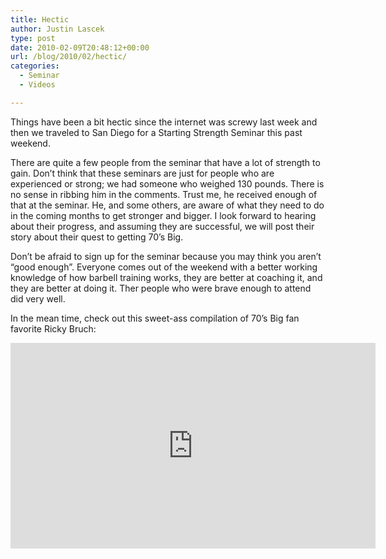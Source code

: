 ```yaml
---
title: Hectic
author: Justin Lascek
type: post
date: 2010-02-09T20:48:12+00:00
url: /blog/2010/02/hectic/
categories:
  - Seminar
  - Videos

---
```

Things have been a bit hectic since the internet was screwy last week and then we traveled to San Diego for a Starting Strength Seminar this past weekend.
  

  
There are quite a few people from the seminar that have a lot of strength to gain. Don&rsquo;t think that these seminars are just for people who are experienced or strong; we had someone who weighed 130 pounds. There is no sense in ribbing him in the comments. Trust me, he received enough of that at the seminar. He, and some others, are aware of what they need to do in the coming months to get stronger and bigger. I look forward to hearing about their progress, and assuming they are successful, we will post their story about their quest to getting 70&rsquo;s Big.
  

  
Don&rsquo;t be afraid to sign up for the seminar because you may think you aren&rsquo;t &#8220;good enough&#8221;. Everyone comes out of the weekend with a better working knowledge of how barbell training works, they are better at coaching it, and they are better at doing it. Ther people who were brave enough to attend did very well.
  

  
In the mean time, check out this sweet-ass compilation of 70&rsquo;s Big fan favorite Ricky Bruch:
  
<span class="embed-youtube" style="text-align:center; display: block;"><iframe class='youtube-player' type='text/html' width='584' height='329' src='https://www.youtube.com/embed/iRvobUzSOjg?version=3&#038;rel=1&#038;fs=1&#038;autohide=2&#038;showsearch=0&#038;showinfo=1&#038;iv_load_policy=1&#038;wmode=transparent' allowfullscreen='true' style='border:0;'></iframe></span>
